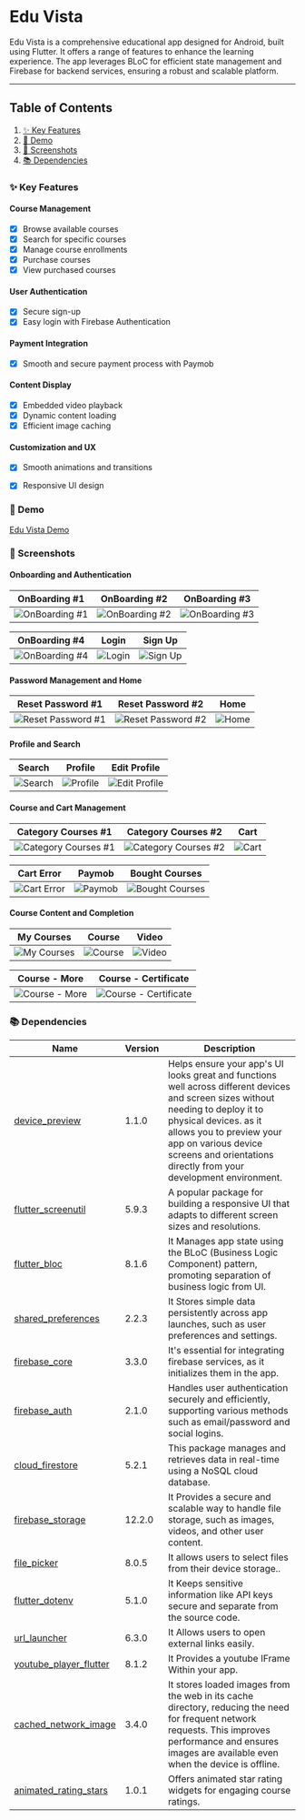 # Edu Vista
Edu Vista is a comprehensive educational app designed for Android, built using Flutter. It offers a range of features to enhance the learning experience. The app leverages BLoC for efficient state management and Firebase for backend services, ensuring a robust and scalable platform.

---
## Table of Contents
1. [✨ Key Features](#-key-features)
2. [📸 Demo](#-demo)
3. [📸 Screenshots](#-screenshots)
4. [📚 Dependencies](#-dependencies)


### ✨ Key Features

#### Course Management
-   [x] Browse available courses
-   [x] Search for specific courses
-   [x] Manage course enrollments
-   [x] Purchase courses
-   [x] View purchased courses

#### User Authentication
-   [x] Secure sign-up
-   [x] Easy login with Firebase Authentication

#### Payment Integration
-   [x] Smooth and secure payment process with Paymob

#### Content Display
-   [x] Embedded video playback
-   [x] Dynamic content loading
-   [x] Efficient image caching

#### Customization and UX
-   [x] Smooth animations and transitions
-   [x] Responsive UI design



### 📸 Demo
[Edu Vista Demo](https://drive.google.com/drive/u/0/folders/1ctOTkt5xmhGO-bCRY0Cc-EnJ3IhvKti3)



### 📸 Screenshots
<!-- Variables -->
[onboarding]: assets/screenshots/onboarding.jpg 'OnBoarding #1'
[onboarding2]: assets/screenshots/onboarding2.jpg 'Onboarding #2'
[onboarding3]: assets/screenshots/onboarding3.jpg 'Onboarding #3'
[onboarding4]: assets/screenshots/onboarding4.jpg 'OnBoarding #4'
[login]: assets/screenshots/login.jpg 'Login'
[home]: assets/screenshots/home.jpg 'Home'
[search]: assets/screenshots/search.jpg 'Search'
[profile]: assets/screenshots/profile.jpg 'Profile'
[cart]: assets/screenshots/cart.jpg 'Cart'
[paymob]: assets/screenshots/paymob.jpg 'Paymob'
[course]: assets/screenshots/course.jpg 'Course'
[video]: assets/screenshots/video.jpg 'Video'
[certificate]: assets/screenshots/certificate.jpg 'Course - Certificate'
[sign up]: assets/screenshots/signup.jpg 'Sign Up'
[reset password]: assets/screenshots/resetpassword.jpg 'Reset Password #1'
[reset password2]: assets/screenshots/resetpassword2.jpg 'Reset Password #2'
[edit profile]: assets/screenshots/editprofile.jpg 'Edit Profile'
[category courses]: assets/screenshots/categorycourses.jpg 'Category Courses #1'
[category courses2]: assets/screenshots/categorycourses2.jpg 'Category Courses #2'
[cart error]: assets/screenshots/carterror.jpg 'Cart Error'
[bought courses]: assets/screenshots/boughtcourses.jpg 'Bought Courses'
[my courses]: assets/screenshots/mycourses.jpg 'My Courses'
[course more]: assets/screenshots/coursemore.jpg 'Course - More'

#### Onboarding and Authentication

|      OnBoarding #1       |      OnBoarding #2      |      OnBoarding #3      |
| :---------------: | :-------------: | :---------------: |
| ![OnBoarding #1][onboarding] | ![OnBoarding #2][onboarding2] | ![OnBoarding #3][onboarding3] |

|        OnBoarding #4        |       Login       |      Sign Up      |
| :---------------------: | :-----------------: | :---------------: |
| ![OnBoarding #4][onboarding4] | ![Login][login] | ![Sign Up][sign up] |

#### Password Management and Home

|      Reset Password #1       |      Reset Password #2       |      Home       |
| :---------------: | :---------------: | :---------------: |
| ![Reset Password #1][reset password] | ![Reset Password #2][reset password2] | ![Home][home] |

#### Profile and Search

|        Search        |       Profile       |      Edit Profile      |
| :---------------------: | :-----------------: | :---------------: |
| ![Search][search] | ![Profile][profile] | ![Edit Profile][edit profile] |

#### Course and Cart Management

|      Category Courses #1       |      Category Courses #2       |      Cart       |
| :---------------: | :---------------: | :---------------: |
| ![Category Courses #1][category courses] | ![Category Courses #2][category courses2] | ![Cart][cart] |

|        Cart Error       |       Paymob       |      Bought Courses      |
| :---------------------: | :-----------------: | :---------------: |
| ![Cart Error][cart error] | ![Paymob][paymob] | ![Bought Courses][bought courses] |

#### Course Content and Completion

|      My Courses       |      Course       |      Video       |
| :---------------: | :---------------: | :---------------: |
| ![My Courses][my courses] | ![Course][course] | ![Video][video] |

|      Course - More      |      Course - Certificate      |
| :---------------: | :---------------: |
| ![Course - More][course more] | ![Course - Certificate][certificate] |



### 📚 Dependencies

| Name                                                                                  | Version       | Description                                                                                                                                                              |
| ------------------------------------------------------------------------------------- | ------------- | ------------------------------------------------------------------------------------------------------------------------------------------------------------------------ |
| [device_preview](https://pub.dev/packages/device_preview)                                             | 1.1.0        | Helps ensure your app's UI looks great and functions well across different devices and screen sizes without needing to deploy it to physical devices. as it allows you to preview your app on various device screens and orientations directly from your development environment.  |
| [flutter_screenutil](https://pub.dev/packages/flutter_screenutil)                                                 | 5.9.3       |  A popular package for building a responsive UI that adapts to different screen sizes and resolutions.                                                                                                                        |
| [flutter_bloc](https://pub.dev/packages/flutter_bloc)                                 | 8.1.6        | It Manages app state using the BLoC (Business Logic Component) pattern, promoting separation of business logic from UI.                                                                                                                                |
| [shared_preferences](https://pub.dev/packages/shared_preferences)                                     | 2.2.3       | It Stores simple data persistently across app launches, such as user preferences and settings.                                                                                                                                 |
| [firebase_core](https://pub.dev/packages/firebase_core)               | 3.3.0 | It's essential for integrating firebase services, as it initializes them in the app.                                                                                              |
| [firebase_auth](https://pub.dev/packages/firebase_auth)                                             | 2.1.0       |  Handles user authentication securely and efficiently, supporting various methods such as email/password and social logins.                                         |
| [cloud_firestore](https://pub.dev/packages/cloud_firestore)                                             | 5.2.1       |  This package manages and retrieves data in real-time using a NoSQL cloud database.                                         |
| [firebase_storage](https://pub.dev/packages/firebase_storage)                                             | 12.2.0       |  It Provides a secure and scalable way to handle file storage, such as images, videos, and other user content.                                       |
| [file_picker](https://pub.dev/packages/file_picker)               | 8.0.5 | It allows users to select files from their device storage..                                                                                              |
| [flutter_dotenv](https://pub.dev/packages/flutter_dotenv)                                             | 5.1.0      |  It Keeps sensitive information like API keys secure and separate from the source code.                                        |
| [url_launcher](https://pub.dev/packages/url_launcher)                                             | 6.3.0       |  It Allows users to open external links easily.                                         |
| [youtube_player_flutter](https://pub.dev/packages/youtube_player_flutter)                                             | 8.1.2      |  It Provides a youtube IFrame Within your app.                                        |
| [cached_network_image](https://pub.dev/packages/cached_network_image)                                           | 3.4.0         | It stores loaded images from the web in its cache directory, reducing the need for frequent network requests. This improves performance and ensures images are available even when the device is offline.                                                                                                                           | | [paymob_payment](https://pub.dev/packages/paymob_payment)                                           | 0.0.1+1        | Integrates Paymob’s payment gateway to handle transactions securely and efficiently.                                                                                                                           |
| [animated_rating_stars](https://pub.dev/packages/animated_rating_stars)                                           | 1.0.1       | Offers animated star rating widgets for engaging course ratings.                                                                                                                           |
